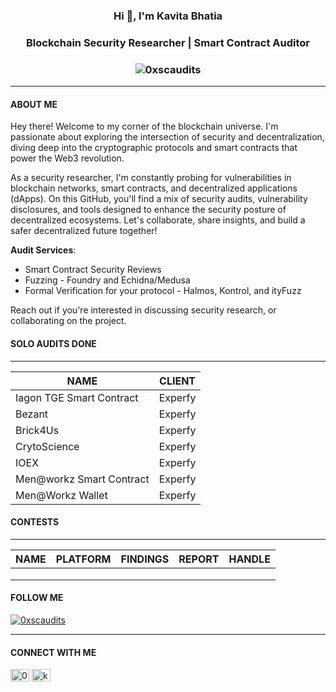 
<h3><div align="center"><strong>Hi 👋, I'm Kavita Bhatia</strong></div></h3>
<h3><div align="center"><strong>Blockchain Security Researcher | Smart Contract Auditor</strong></div></h3>
<h3><div align="center"> <img src="https://komarev.com/ghpvc/?username=0xscaudits&label=Profile%20views&color=0e75b6&style=flat" alt="0xscaudits" /></div></h3>

___

#### **__ABOUT ME__** 
Hey there! Welcome to my corner of the blockchain universe. I'm passionate about exploring the intersection of security and decentralization, diving deep into the cryptographic protocols and smart contracts that power the Web3 revolution.

As a security researcher, I'm constantly probing for vulnerabilities in blockchain networks, smart contracts, and decentralized applications (dApps). 
On this GitHub, you'll find a mix of security audits, vulnerability disclosures, and tools designed to enhance the security posture of decentralized ecosystems. Let's collaborate, share insights, and build a safer decentralized future together!

**__Audit Services__**:
- Smart Contract Security Reviews 
- Fuzzing - Foundry and Echidna/Medusa 
- Formal Verification for your protocol - Halmos, Kontrol, and ityFuzz 

Reach out if you're interested in discussing security research, or collaborating on the project. 

#### SOLO AUDITS DONE 
___

|  NAME                            |  CLIENT        |
| -------------------------------- | -------------- |
|  Iagon TGE Smart Contract        |   Experfy      |
|  Bezant                          |   Experfy      |
|  Brick4Us                        |   Experfy      |
|  CrytoScience                    |   Experfy      |
|  IOEX                            |   Experfy      |
|  Men@workz Smart Contract        |   Experfy      |
|  Men@Workz Wallet                |    Experfy     |


<!--#### **__CERTIFICATIONS__** -->

#### CONTESTS 
___

| NAME     | PLATFORM  | FINDINGS  | REPORT | HANDLE |
| -------- | --------- | --------- | ------ | ------ |
|          |           |           |        |        |
|          |           |           |        |        | 
|          |           |           |        |        |


#### **__FOLLOW ME__**
<p align="left"> <a href="https://twitter.com/0xscaudits" target="blank"><img src="https://img.shields.io/twitter/follow/0xscaudits?logo=twitter&style=for-the-badge" alt="0xscaudits" /></a> </p>

___
#### **__CONNECT WITH ME__**
<p align="left">
<a href="https://twitter.com/0xscaudits" target="blank"><img align="center" src="https://raw.githubusercontent.com/rahuldkjain/github-profile-readme-generator/master/src/images/icons/Social/twitter.svg" alt="0xscaudits" height="20" width="30" /></a>
<a href="https://linkedin.com/in/kb211" target="blank"><img align="center" src="https://raw.githubusercontent.com/rahuldkjain/github-profile-readme-generator/master/src/images/icons/Social/linked-in-alt.svg" alt="kb211" height="20" width="30" /></a>
</p>



 
